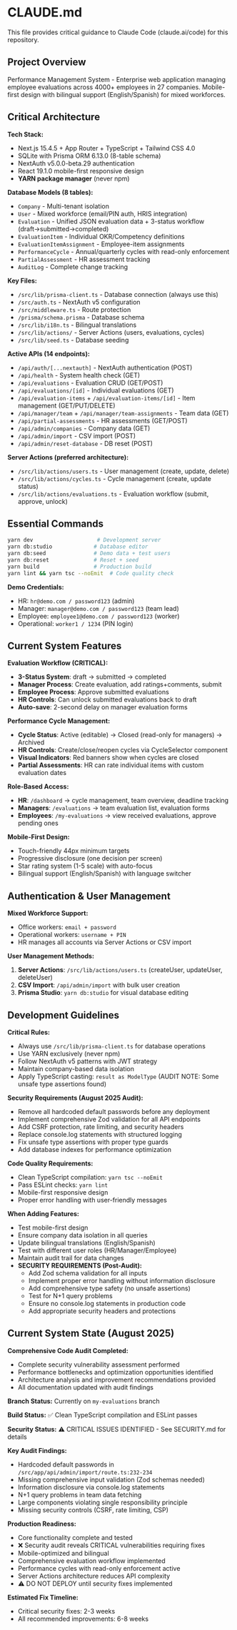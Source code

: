 # CLAUDE.md

This file provides critical guidance to Claude Code (claude.ai/code) for this repository.

## Project Overview

Performance Management System - Enterprise web application managing employee evaluations across 4000+ employees in 27 companies. Mobile-first design with bilingual support (English/Spanish) for mixed workforces.

## Critical Architecture

**Tech Stack:**
- Next.js 15.4.5 + App Router + TypeScript + Tailwind CSS 4.0
- SQLite with Prisma ORM 6.13.0 (8-table schema)
- NextAuth v5.0.0-beta.29 authentication
- React 19.1.0 mobile-first responsive design
- **YARN package manager** (never npm)

**Database Models (8 tables):**
- `Company` - Multi-tenant isolation
- `User` - Mixed workforce (email/PIN auth, HRIS integration)
- `Evaluation` - Unified JSON evaluation data + 3-status workflow (draft→submitted→completed)
- `EvaluationItem` - Individual OKR/Competency definitions 
- `EvaluationItemAssignment` - Employee-item assignments
- `PerformanceCycle` - Annual/quarterly cycles with read-only enforcement
- `PartialAssessment` - HR assessment tracking
- `AuditLog` - Complete change tracking

**Key Files:**
- `/src/lib/prisma-client.ts` - Database connection (always use this)
- `/src/auth.ts` - NextAuth v5 configuration
- `/src/middleware.ts` - Route protection
- `/prisma/schema.prisma` - Database schema
- `/src/lib/i18n.ts` - Bilingual translations
- `/src/lib/actions/` - Server Actions (users, evaluations, cycles)
- `/src/lib/seed.ts` - Database seeding

**Active APIs (14 endpoints):**
- `/api/auth/[...nextauth]` - NextAuth authentication (POST)
- `/api/health` - System health check (GET)
- `/api/evaluations` - Evaluation CRUD (GET/POST)
- `/api/evaluations/[id]` - Individual evaluations (GET)
- `/api/evaluation-items` + `/api/evaluation-items/[id]` - Item management (GET/PUT/DELETE)
- `/api/manager/team` + `/api/manager/team-assignments` - Team data (GET)
- `/api/partial-assessments` - HR assessments (GET/POST)
- `/api/admin/companies` - Company data (GET)
- `/api/admin/import` - CSV import (POST)
- `/api/admin/reset-database` - DB reset (POST)

**Server Actions (preferred architecture):**
- `/src/lib/actions/users.ts` - User management (create, update, delete)
- `/src/lib/actions/cycles.ts` - Cycle management (create, update status)
- `/src/lib/actions/evaluations.ts` - Evaluation workflow (submit, approve, unlock)

## Essential Commands

```bash
yarn dev                    # Development server
yarn db:studio             # Database editor
yarn db:seed               # Demo data + test users
yarn db:reset              # Reset + seed
yarn build                 # Production build
yarn lint && yarn tsc --noEmit  # Code quality check
```

**Demo Credentials:**
- HR: `hr@demo.com / password123` (admin)
- Manager: `manager@demo.com / password123` (team lead)
- Employee: `employee1@demo.com / password123` (worker)
- Operational: `worker1 / 1234` (PIN login)

## Current System Features

**Evaluation Workflow (CRITICAL):**
- **3-Status System**: draft → submitted → completed
- **Manager Process**: Create evaluation, add ratings+comments, submit
- **Employee Process**: Approve submitted evaluations
- **HR Controls**: Can unlock submitted evaluations back to draft
- **Auto-save**: 2-second delay on manager evaluation forms

**Performance Cycle Management:**
- **Cycle Status**: Active (editable) → Closed (read-only for managers) → Archived
- **HR Controls**: Create/close/reopen cycles via CycleSelector component
- **Visual Indicators**: Red banners show when cycles are closed
- **Partial Assessments**: HR can rate individual items with custom evaluation dates

**Role-Based Access:**
- **HR**: `/dashboard` → cycle management, team overview, deadline tracking
- **Managers**: `/evaluations` → team evaluation list, evaluation forms
- **Employees**: `/my-evaluations` → view received evaluations, approve pending ones

**Mobile-First Design:**
- Touch-friendly 44px minimum targets
- Progressive disclosure (one decision per screen)
- Star rating system (1-5 scale) with auto-focus
- Bilingual support (English/Spanish) with language switcher

## Authentication & User Management

**Mixed Workforce Support:**
- Office workers: `email + password`
- Operational workers: `username + PIN`
- HR manages all accounts via Server Actions or CSV import

**User Management Methods:**
1. **Server Actions**: `/src/lib/actions/users.ts` (createUser, updateUser, deleteUser)
2. **CSV Import**: `/api/admin/import` with bulk user creation
3. **Prisma Studio**: `yarn db:studio` for visual database editing

## Development Guidelines

**Critical Rules:**
- Always use `/src/lib/prisma-client.ts` for database operations
- Use YARN exclusively (never npm)
- Follow NextAuth v5 patterns with JWT strategy
- Maintain company-based data isolation
- Apply TypeScript casting: `result as ModelType` (AUDIT NOTE: Some unsafe type assertions found)

**Security Requirements (August 2025 Audit):**
- Remove all hardcoded default passwords before any deployment
- Implement comprehensive Zod validation for all API endpoints
- Add CSRF protection, rate limiting, and security headers
- Replace console.log statements with structured logging
- Fix unsafe type assertions with proper type guards
- Add database indexes for performance optimization

**Code Quality Requirements:**
- Clean TypeScript compilation: `yarn tsc --noEmit`
- Pass ESLint checks: `yarn lint`
- Mobile-first responsive design
- Proper error handling with user-friendly messages

**When Adding Features:**
- Test mobile-first design
- Ensure company data isolation in all queries
- Update bilingual translations (English/Spanish)
- Test with different user roles (HR/Manager/Employee)
- Maintain audit trail for data changes
- **SECURITY REQUIREMENTS (Post-Audit):**
  - Add Zod schema validation for all inputs
  - Implement proper error handling without information disclosure
  - Add comprehensive type safety (no unsafe assertions)
  - Test for N+1 query problems
  - Ensure no console.log statements in production code
  - Add appropriate security headers and protections

## Current System State (August 2025)

**Comprehensive Code Audit Completed:**
- Complete security vulnerability assessment performed
- Performance bottlenecks and optimization opportunities identified
- Architecture analysis and improvement recommendations provided
- All documentation updated with audit findings

**Branch Status:** Currently on `my-evaluations` branch

**Build Status:** ✅ Clean TypeScript compilation and ESLint passes

**Security Status:** ⚠️ CRITICAL ISSUES IDENTIFIED - See SECURITY.md for details

**Key Audit Findings:**
- Hardcoded default passwords in `/src/app/api/admin/import/route.ts:232-234`
- Missing comprehensive input validation (Zod schemas needed)
- Information disclosure via console.log statements
- N+1 query problems in team data fetching
- Large components violating single responsibility principle
- Missing security controls (CSRF, rate limiting, CSP)

**Production Readiness:**
- Core functionality complete and tested
- ❌ Security audit reveals CRITICAL vulnerabilities requiring fixes
- Mobile-optimized and bilingual
- Comprehensive evaluation workflow implemented
- Performance cycles with read-only enforcement active
- Server Actions architecture reduces API complexity
- ⚠️ DO NOT DEPLOY until security fixes implemented

**Estimated Fix Timeline:**
- Critical security fixes: 2-3 weeks
- All recommended improvements: 6-8 weeks